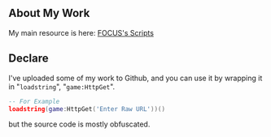## About My Work
My main resource is here: [FOCUS's Scripts](https://github.com/Focuslol666/RbxScripts/tree/main/DOORS/MyScript)
## Declare
I've uploaded some of my work to Github, and you can use it by wrapping it in "`loadstring`", "`game:HttpGet`".

```lua
-- For Example
loadstring(game:HttpGet('Enter Raw URL'))()
```

but the source code is mostly obfuscated.
